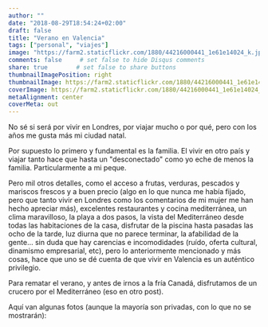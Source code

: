 ```yaml
---
author: ""
date: "2018-08-29T18:54:24+02:00"
draft: false
title: "Verano en Valencia"
tags: ["personal", "viajes"]
image: "https://farm2.staticflickr.com/1880/44216000441_1e61e14024_k.jpg"
comments: false     # set false to hide Disqus comments
share: true        # set false to share buttons
thumbnailImagePosition: right
thumbnailImage: https://farm2.staticflickr.com/1880/44216000441_1e61e14024_k.jpg
coverImage: https://farm2.staticflickr.com/1880/44216000441_1e61e14024_k.jpg
metaAlignment: center
coverMeta: out
---
```


No sé si será por vivir en Londres, por viajar mucho o por qué, pero con los años me gusta más mi ciudad natal.

<!--more-->

Por supuesto lo primero y fundamental es la familia. El vivir en otro país y viajar tanto hace que hasta un "desconectado" como yo eche de menos la familia. Particularmente a mi peque.

Pero mil otros detalles, como el acceso a frutas, verduras, pescados y mariscos frescos y a buen precio (algo en lo que nunca me había fijado, pero que tanto vivir en Londres como los comentarios de mi mujer me han hecho apreciar más), excelentes restaurantes y cocina mediterránea, un clima maravilloso, la playa a dos pasos, la vista del Mediterráneo desde todas las habitaciones de la casa, disfrutar de la piscina hasta pasadas las ocho de la tarde, luz diurna que no parece terminar, la afabilidad de la gente... sin duda que hay carencias e incomodidades (ruído, oferta cultural, dinamismo empresarial, etc), pero lo anteriormente mencionado y más cosas, hace que uno se dé cuenta de que vivir en Valencia es un auténtico privilegio.

Para rematar el verano, y antes de irnos a la fría Canadá, disfrutamos de un crucero por el Mediterráneo (eso en otro post).

Aquí van algunas fotos (aunque la mayoría son privadas, con lo que no se mostrarán):

<div id="flickrembed"></div><div style="position:absolute; top:-70px; display:block; text-align:center; z-index:-1;"></div><script src='https://flickrembed.com/embed_v2.js.php?source=flickr&layout=responsive&input=www.flickr.com/photos/jcortell/albums/72157701532940484&sort=5&by=album&theme=default&scale=fill&limit=100&skin=default&autoplay=true'></script>
